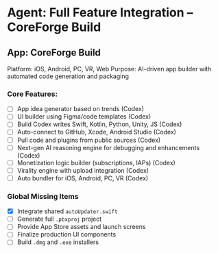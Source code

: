 # Agent: Full Feature Integration – CoreForge Build

## App: CoreForge Build
Platform: iOS, Android, PC, VR, Web
Purpose: AI-driven app builder with automated code generation and packaging

### Core Features:
- [ ] App idea generator based on trends (Codex)
- [ ] UI builder using Figma/code templates (Codex)
- [ ] Build Codex writes Swift, Kotlin, Python, Unity, JS (Codex)
- [ ] Auto-connect to GitHub, Xcode, Android Studio (Codex)
- [ ] Pull code and plugins from public sources (Codex)
- [ ] Next-gen AI reasoning engine for debugging and enhancements (Codex)
- [ ] Monetization logic builder (subscriptions, IAPs) (Codex)
- [ ] Virality engine with upload integration (Codex)
- [ ] Auto bundler for iOS, Android, PC, VR (Codex)

### Global Missing Items
- [x] Integrate shared `autoUpdater.swift`
- [ ] Generate full `.pbxproj` project
- [ ] Provide App Store assets and launch screens
- [ ] Finalize production UI components
- [ ] Build `.dmg` and `.exe` installers
